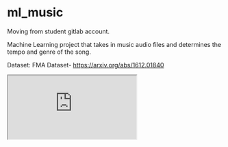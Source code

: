 # ml_music
Moving from student gitlab account.

Machine Learning project that takes in music audio files and determines the tempo and genre of the song.

Dataset: FMA Dataset- https://arxiv.org/abs/1612.01840

<iframe src="https://docs.google.com/presentation/d/e/2PACX-1vR7WRbA4olRo7cZCUMUxNySGghPSxFVnm8xXYGgtjWI7jYoiu8hTcniQ87PcOwEajWNUKbq4L84sTPV/embed?start=false&loop=false&delayms=3000"</iframe>
